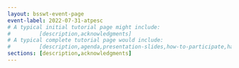 ```yaml
---
layout: bsswt-event-page
event-label: 2022-07-31-atpesc
# A typical initial tutorial page might include:
#         [description,acknowledgments]
# A typical complete tutorial page would include: 
#         [description,agenda,presentation-slides,how-to-participate,hands-on-exercises,stay-in-touch,resources-from-presentations,requested-citation,acknowledgments]
sections: [description,acknowledgments]
---
```

